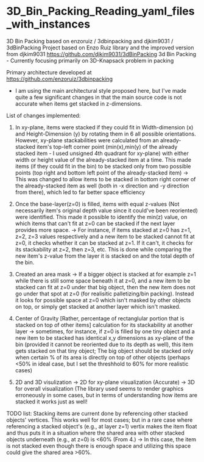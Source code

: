 # 3D_Bin_Packing_Reading_yaml_files_with_instances
3D Bin Packing based on enzoruiz / 3dbinpacking and djkim9031 / 3dBinPacking
Project based on Enzo Ruiz library and the improved version from djkim9031 https://github.com/djkim9031/3dBinPacking
3d Bin Packing - Currently focusing primarily on 3D-Knapsack problem in packing 

Primary architecture developed at https://github.com/enzoruiz/3dbinpacking


- I am using the main architectural style proposed here, but I've made quite a few significant changes in that the main source code is not accurate when items get stacked in z-dimensions.

List of changes implemented:
1. In xy-plane, items were stacked if they could fit in Width-dimension (x) and Height-Dimension (y) by rotating them in 6 all possible orientations. However, xy-plane stackabilities were calculated from an already-stacked item's top-left corner point (min(x),min(y) of the already stacked item - I used unsigned 4th quadrant for xy-plane) with either width or height value of the already-stacked item at a time. This made items (if they could fit in the bin) to be stacked only from two possible points (top right and bottom left point of the already-stacked item)
-> This was changed to allow items to be stacked in bottom right corner of the already-stacked item as well (both in -x direction and -y direction from there), which led to far better space efficiency

2. Once the base-layer(z=0) is filled, items with equal z-values (Not necessarily item's original depth value since it could've been reoriented) were identified. This made it possible to identify the min(z) value, on which items that can't fit at z=0 can be stacked if the next layer provides more space.
-> For instance, if items stacked at z=0 has z=1, z=2, z=3 values respectively and a new item to be stacked cannot fit at z=0, it checks whether it can be stacked at z=1. If it can't, it checks for its stackability at z=2, then z=3, etc. This is done while comparing the new item's z-value from the layer it is stacked on and the total depth of the bin.

3. Created an area mask
-> If a bigger object is stacked at for example z=1 while there is still some space beneath it at z=0, and a new item to be stacked can fit at z=0 under that big object, then the new item does not go under that spot at z=0 (for realisitic palletizing/bin packing). Instead it looks for possible space at z=0 which isn't masked by other objects on top, or simply get stacked at another layer which isn't masked.

4. Center of Gravity [Rather, percentage of rectanglular portion that is stacked on top of other items] calculation for its stackability at another layer
-> sometimes, for instance, if z=0 is filled by one tiny object and a new item to be stacked has identical x,y dimensions as xy-plane of the bin (provided it cannot be reoriented due to its depth as well), this item gets stacked on that tiny object; The big object should be stacked only when certain % of its area is directly on top of other objects (perhaps <50% in ideal case, but I set the threshhold to 60% for more realistic cases)

5. 2D and 3D visulization
-> 2D for xy-plane visualization (Accurate)
-> 3D for overall visualization (The library used seems to render graphics erroneously in some cases, but in terms of understanding how items are stacked it works just as well!


TODO list:
Stacking items are current done by referencing other stacked objects' vertices.
This works well for most cases; but in a rare case where referencing a stacked object's (e.g., at layer z=1) vertix makes the item float and thus puts it in a situation where the shared area with other stacked objects underneath (e.g., at z=0) is <60% (From 4.) -> In this case, the item is not stacked even though there is enough space and utilizing this space could give the shared area >60%.
